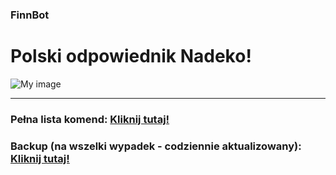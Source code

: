 ### FinnBot
# Polski odpowiednik Nadeko!
![My image](http://i.imgur.com/WDaPtOA.png)
***

### Pełna lista komend: [Kliknij tutaj!](https://github.com/vistafan12/finnbot/blob/master/commandlit.md)
### Backup (na wszelki wypadek - codziennie aktualizowany): [Kliknij tutaj!](https://github.com/vistafan12/FinnBot/tree/master/backup)

